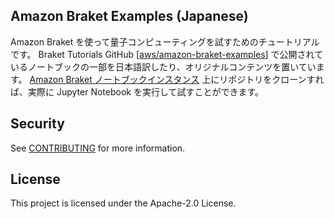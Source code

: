 ## Amazon Braket Examples (Japanese)

Amazon Braket を使って量子コンピューティングを試すためのチュートリアルです。
Braket Tutorials GitHub [[aws/amazon-braket-examples](https://github.com/aws/amazon-braket-examples)] で公開されているノートブックの一部を日本語訳したり、オリジナルコンテンツを置いています。
[Amazon Braket ノートブックインスタンス](https://docs.aws.amazon.com/ja_jp/braket/latest/developerguide/braket-get-started-create-notebook.html) 上にリポジトリをクローンすれば、実際に Jupyter Notebook を実行して試すことができます。

## Security

See [CONTRIBUTING](CONTRIBUTING.md#security-issue-notifications) for more information.

## License

This project is licensed under the Apache-2.0 License.

